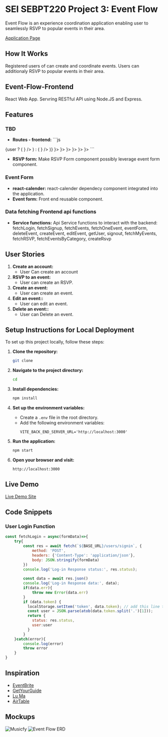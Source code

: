 # SEI SEBPT220 Project 3: Event Flow

Event Flow is an experience coordination application enabling user to seamlessly RSVP to popular events in their area.

[Application Page](/assets/Updated_MockUp.png)

## How It Works

Registered users of can create and coordinate events. Users can additionaly RSVP to popular events in their area.

## Event-Flow-Frontend

React Web App. Servring RESTful API using Node.JS and Express.

## Features

### TBD

- **Routes - frontend:** ```js 
 <Navbar theme={theme} setTheme={setTheme} user={user} />
      <Routes>
        {user ? (
          <Route path="/" element={<Dashboard user={user} />} />
        ) : (
          <Route path="/" element={<Home />} />
        )}
        <Route path='/about' element={<About />}></Route>
        <Route path='/signup' element={<SignUp setUser={setUser} />}></Route>
        <Route path='/login' element={<Login />}></Route>
        <Route path='/porfile' element={<body />}></Route>
        <Route path='/rsvp' element={<body />}></Route>
        <Route path='/event' element={<body />}></Route>
      </Routes>```

- **RSVP form:** Make RSVP Form component possibly leverage event form component.

### Event Form

- **react-calender:** react-calender dependecy component integrated into the application.
- **Event form:** Front end reusable component.

### Data fetching Frontend api functions

- **Service functions:** Api Service functions to interact with the backend: fetchLogin, fetchSignup, fetchEvents, fetchOneEvent, eventForm, deleteEvent, createEvent, editEvent, getUser, signout, fetchMyEvents, fetchRSVP, fetchEventsByCategory, createRsvp

## User Stories

1. **Create an account:**
   - User Can create an account
2. **RSVP to an event:**
   - User can create an RSVP.
3. **Create an event:**
   - User can create an event.
4. **Edit an event::**
   - User can edit an event.
5. **Delete an event::**
   - User can Delete an event.

## Setup Instructions for Local Deployment

To set up this project locally, follow these steps:

1. **Clone the repository:**

   ```bash
   git clone 
   ```

2. **Navigate to the project directory:**

   ```bash
   cd 
   ```

3. **Install dependencies:**

   ```bash
   npm install
   ```

4. **Set up the environment variables:**

   - Create a `.env` file in the root directory.
   - Add the following environment variables:
     ```
     VITE_BACK_END_SERVER_URL='http://localhost:3000'
     ```

5. **Run the application:**

   ```bash
   npm start
   ```

6. **Open your browser and visit:**
   ```
   http://localhost:3000
   ```

## Live Demo

[Live Demo Site]()

## Code Snippets

### User Login Function
```js 
const fetchLogin = async(formData)=>{
    try{
        const res = await fetch(`${BASE_URL}/users/signin`, {
            method: 'POST',
            headers: {'Content-Type': 'application/json'},
            body: JSON.stringify(formData)
        })
        console.log('Log-in Response status:', res.status);
       
        const data = await res.json()
        console.log('Log-in Response data:', data);
        if(data.err){
            throw new Error(data.err)
        }
        if (data.token) {
          localStorage.setItem('token', data.token); // add this line to store the JWT token in localStorage
          const user = JSON.parse(atob(data.token.split('.')[1]));
          return {
            status: res.status,
            user:user
          }
        }
    }catch(error){
        console.log(error)
        throw error
    }
}
```



## Inspiration

- [EventBrite](https://www.eventbrite.com/)
- [GetYourGuide](https://www.getyourguide.com/)
- [Lu Ma](https://lu.ma/)
- [AirTable](https://www.airtable.com/)

## Mockups

![Musicfy](assets/img/firstDraft.png)
![Event Flow ERD](assets/img/EventFlowERD.png)

```

```
